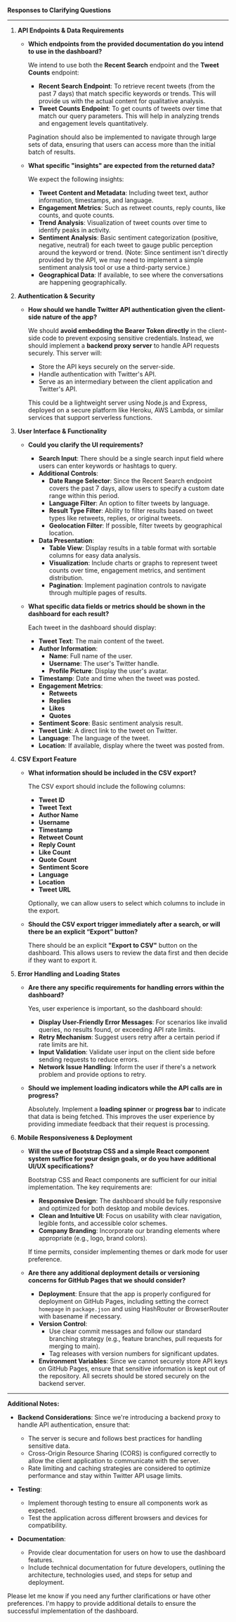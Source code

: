 **Responses to Clarifying Questions**

---

1. **API Endpoints & Data Requirements**

   - **Which endpoints from the provided documentation do you intend to use in the dashboard?**

     We intend to use both the **Recent Search** endpoint and the **Tweet Counts** endpoint:

     - **Recent Search Endpoint**: To retrieve recent tweets (from the past 7 days) that match specific keywords or trends. This will provide us with the actual content for qualitative analysis.
     - **Tweet Counts Endpoint**: To get counts of tweets over time that match our query parameters. This will help in analyzing trends and engagement levels quantitatively.

     Pagination should also be implemented to navigate through large sets of data, ensuring that users can access more than the initial batch of results.

   - **What specific "insights" are expected from the returned data?**

     We expect the following insights:

     - **Tweet Content and Metadata**: Including tweet text, author information, timestamps, and language.
     - **Engagement Metrics**: Such as retweet counts, reply counts, like counts, and quote counts.
     - **Trend Analysis**: Visualization of tweet counts over time to identify peaks in activity.
     - **Sentiment Analysis**: Basic sentiment categorization (positive, negative, neutral) for each tweet to gauge public perception around the keyword or trend. (Note: Since sentiment isn't directly provided by the API, we may need to implement a simple sentiment analysis tool or use a third-party service.)
     - **Geographical Data**: If available, to see where the conversations are happening geographically.

2. **Authentication & Security**

   - **How should we handle Twitter API authentication given the client-side nature of the app?**

     We should **avoid embedding the Bearer Token directly** in the client-side code to prevent exposing sensitive credentials. Instead, we should implement a **backend proxy server** to handle API requests securely. This server will:

     - Store the API keys securely on the server-side.
     - Handle authentication with Twitter's API.
     - Serve as an intermediary between the client application and Twitter's API.

     This could be a lightweight server using Node.js and Express, deployed on a secure platform like Heroku, AWS Lambda, or similar services that support serverless functions.

3. **User Interface & Functionality**

   - **Could you clarify the UI requirements?**

     - **Search Input**: There should be a single search input field where users can enter keywords or hashtags to query.
     - **Additional Controls**:
       - **Date Range Selector**: Since the Recent Search endpoint covers the past 7 days, allow users to specify a custom date range within this period.
       - **Language Filter**: An option to filter tweets by language.
       - **Result Type Filter**: Ability to filter results based on tweet types like retweets, replies, or original tweets.
       - **Geolocation Filter**: If possible, filter tweets by geographical location.
     - **Data Presentation**:
       - **Table View**: Display results in a table format with sortable columns for easy data analysis.
       - **Visualization**: Include charts or graphs to represent tweet counts over time, engagement metrics, and sentiment distribution.
       - **Pagination**: Implement pagination controls to navigate through multiple pages of results.

   - **What specific data fields or metrics should be shown in the dashboard for each result?**

     Each tweet in the dashboard should display:

     - **Tweet Text**: The main content of the tweet.
     - **Author Information**:
       - **Name**: Full name of the user.
       - **Username**: The user's Twitter handle.
       - **Profile Picture**: Display the user's avatar.
     - **Timestamp**: Date and time when the tweet was posted.
     - **Engagement Metrics**:
       - **Retweets**
       - **Replies**
       - **Likes**
       - **Quotes**
     - **Sentiment Score**: Basic sentiment analysis result.
     - **Tweet Link**: A direct link to the tweet on Twitter.
     - **Language**: The language of the tweet.
     - **Location**: If available, display where the tweet was posted from.

4. **CSV Export Feature**

   - **What information should be included in the CSV export?**

     The CSV export should include the following columns:

     - **Tweet ID**
     - **Tweet Text**
     - **Author Name**
     - **Username**
     - **Timestamp**
     - **Retweet Count**
     - **Reply Count**
     - **Like Count**
     - **Quote Count**
     - **Sentiment Score**
     - **Language**
     - **Location**
     - **Tweet URL**

     Optionally, we can allow users to select which columns to include in the export.

   - **Should the CSV export trigger immediately after a search, or will there be an explicit “Export” button?**

     There should be an explicit **"Export to CSV"** button on the dashboard. This allows users to review the data first and then decide if they want to export it.

5. **Error Handling and Loading States**

   - **Are there any specific requirements for handling errors within the dashboard?**

     Yes, user experience is important, so the dashboard should:

     - **Display User-Friendly Error Messages**: For scenarios like invalid queries, no results found, or exceeding API rate limits.
     - **Retry Mechanism**: Suggest users retry after a certain period if rate limits are hit.
     - **Input Validation**: Validate user input on the client side before sending requests to reduce errors.
     - **Network Issue Handling**: Inform the user if there's a network problem and provide options to retry.

   - **Should we implement loading indicators while the API calls are in progress?**

     Absolutely. Implement a **loading spinner** or **progress bar** to indicate that data is being fetched. This improves the user experience by providing immediate feedback that their request is processing.

6. **Mobile Responsiveness & Deployment**

   - **Will the use of Bootstrap CSS and a simple React component system suffice for your design goals, or do you have additional UI/UX specifications?**

     Bootstrap CSS and React components are sufficient for our initial implementation. The key requirements are:

     - **Responsive Design**: The dashboard should be fully responsive and optimized for both desktop and mobile devices.
     - **Clean and Intuitive UI**: Focus on usability with clear navigation, legible fonts, and accessible color schemes.
     - **Company Branding**: Incorporate our branding elements where appropriate (e.g., logo, brand colors).

     If time permits, consider implementing themes or dark mode for user preference.

   - **Are there any additional deployment details or versioning concerns for GitHub Pages that we should consider?**

     - **Deployment**: Ensure that the app is properly configured for deployment on GitHub Pages, including setting the correct `homepage` in `package.json` and using HashRouter or BrowserRouter with basename if necessary.
     - **Version Control**:
       - Use clear commit messages and follow our standard branching strategy (e.g., feature branches, pull requests for merging to main).
       - Tag releases with version numbers for significant updates.
     - **Environment Variables**: Since we cannot securely store API keys on GitHub Pages, ensure that sensitive information is kept out of the repository. All secrets should be stored securely on the backend server.

---

**Additional Notes:**

- **Backend Considerations**: Since we're introducing a backend proxy to handle API authentication, ensure that:

  - The server is secure and follows best practices for handling sensitive data.
  - Cross-Origin Resource Sharing (CORS) is configured correctly to allow the client application to communicate with the server.
  - Rate limiting and caching strategies are considered to optimize performance and stay within Twitter API usage limits.

- **Testing**:

  - Implement thorough testing to ensure all components work as expected.
  - Test the application across different browsers and devices for compatibility.

- **Documentation**:

  - Provide clear documentation for users on how to use the dashboard features.
  - Include technical documentation for future developers, outlining the architecture, technologies used, and steps for setup and deployment.

Please let me know if you need any further clarifications or have other preferences. I'm happy to provide additional details to ensure the successful implementation of the dashboard.